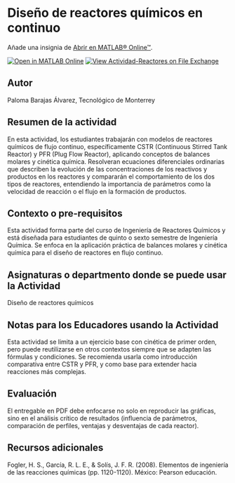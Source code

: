 # Diseño de reactores químicos en continuo

Añade una insignia de [Abrir en MATLAB&reg; Online&trade;](https://www.mathworks.com/products/matlab-online/git.html).

[![Open in MATLAB Online](https://www.mathworks.com/images/responsive/global/open-in-matlab-online.svg)](https://matlab.mathworks.com/open/github/v1?repo=palomabarajas/Actividad-Reactores)
[![View Actividad-Reactores on File Exchange](https://www.mathworks.com/matlabcentral/images/matlab-file-exchange.svg)](https://la.mathworks.com/matlabcentral/fileexchange/182134-actividad-reactores)<!-- Agrega el icono de "File Exchange" al README si este repositorio también aparece en File Exchange mediante la función "Connect to GitHub" -->
<!-- Agrega el icono de "Abrir en MATLAB Online" al README para abrir un archivo específico en MATLAB Online -->

## Autor
Paloma Barajas Álvarez, Tecnológico de Monterrey

## Resumen de la actividad
En esta actividad, los estudiantes trabajarán con modelos de reactores químicos de flujo continuo, específicamente CSTR (Continuous Stirred Tank Reactor) y PFR (Plug Flow Reactor), aplicando conceptos de balances molares y cinética química. Resolveran ecuaciones diferenciales ordinarias que describen la evolución de las concentraciones de los reactivos y productos en los reactores y compararán el comportamiento de los dos tipos de reactores, entendiendo la importancia de parámetros como la velocidad de reacción o el flujo en la formación de productos.

## Contexto o pre-requisitos
Esta actividad forma parte del curso de Ingeniería de Reactores Químicos y está diseñada para estudiantes de quinto o sexto semestre de Ingeniería Química. Se enfoca en la aplicación práctica de balances molares y cinética química para el diseño de reactores en flujo continuo.

## Asignaturas o departmento donde se puede usar la Actividad
Diseño de reactores químicos

## Notas para los Educadores usando la Actividad
Esta actividad se limita a un ejercicio base con cinética de primer orden, pero puede reutilizarse en otros contextos siempre que se adapten las fórmulas y condiciones. Se recomienda usarla como introducción comparativa entre CSTR y PFR, y como base para extender hacia reacciones más complejas.

## Evaluación
El entregable en PDF debe enfocarse no solo en reproducir las gráficas, sino en el análisis crítico de resultados (influencia de parámetros, comparación de perfiles, ventajas y desventajas de cada reactor).

## Recursos adicionales
Fogler, H. S., García, R. L. E., & Solís, J. F. R. (2008). Elementos de ingeniería de las reacciones químicas (pp. 1120-1120). México: Pearson educación.

